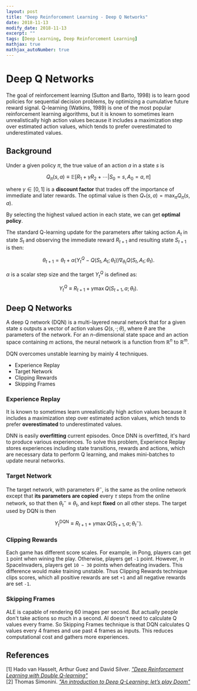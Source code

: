 ```yaml
---
layout: post
title: "Deep Reinforcement Learning - Deep Q Networks"
date: 2018-11-13
modify_date: 2018-11-13
excerpt: ""
tags: [Deep Learning, Deep Reinforcement Learning]
mathjax: true
mathjax_autoNumber: true
---
```



# Deep Q Networks

The goal of reinforcement learning (Sutton and Barto, 1998) is to learn good policies for sequential decision problems, by optimizing a cumulative future reward signal. Q-learning (Watkins, 1989) is one of the most popular reinforcement learning algorithms, but it is known to sometimes learn unrealistically high action values because it includes a maximization step over estimated action values, which tends to prefer overestimated to underestimated values.

## Background

Under a given policy $\pi$, the true value of an action $a$ in a state $s$ is

$$ Q_{\pi}(s, a) \equiv \mathbb{E} [ R_1 + \gamma R_2 + \cdots | S_0 = s, A_0 = a, \pi ] $$

where $\gamma \in [0,1]$ is a **discount factor** that trades off the importance of immediate and later rewards. The optimal value is then $Q_*(s, a) = \max_\pi Q_\pi(s, a)$.

By selecting the highest valued action in each state, we can get **optimal policy**.

The standard Q-learning update for the parameters after taking action $A_t$ in state $S_t$ and observing the immediate reward $R_{t+1}$ and resulting state $S_{t+1}$ is then:

$$ \theta_{t+1} = \theta_{t} + \alpha (Y_t^Q - Q(S_t, A_t; \theta_t)) \nabla_{\theta_{t}} Q(S_t, A_t; \theta_t). $$

$\alpha$ is a scalar step size and the target $Y_t^Q$ is defined as:

$$ Y_t^Q \equiv R_{t+1} + \gamma \max Q(S_{t+1} , a; \theta_t). $$


## Deep Q Networks

A deep Q network (DQN) is a multi-layered neural network that for a given state $s$ outputs a vector of action values $Q(s, \cdot; \theta)$, where $\theta$ are the parameters of the network. For an $n$-dimensional state space and an action space containing $m$ actions, the neural network is a function from $\mathbb{R}^n$ to $\mathbb{R}^m$.

DQN overcomes unstable learning by mainly 4 techniques.

- Experience Replay
- Target Network
- Clipping Rewards
- Skipping Frames


### Experience Replay

It is known to sometimes learn unrealistically high action values because it includes a maximization step over estimated action values, which tends to prefer **overestimated** to underestimated values.

DNN is easily **overfitting** current episodes. Once DNN is overfitted, it's hard to produce various experiences. To solve this problem, Experience Replay stores experiences including state transitions, rewards and actions, which are necessary data to perform Q learning, and makes mini-batches to update neural networks.


### Target Network

The target network, with parameters $\theta^−$, is the same as the online network except that **its parameters are copied** every $\tau$ steps from the online network, so that then $\theta_t^- \equiv \theta_t$, and kept **fixed** on all other steps. The target used by DQN is then

$$ Y_t^{\text{DQN}} \equiv R_{t+1} + \gamma \max Q(S_{t+1} , a; \theta_t^-). $$


### Clipping Rewards

Each game has different score scales. For example, in Pong, players can get `1` point when wining the play. Otherwise, players get `-1` point. However, in SpaceInvaders, players get `10 ~ 30` points when defeating invaders. This difference would make training unstable. Thus Clipping Rewards technique clips scores, which all positive rewards are set `+1` and all negative rewards are set `-1`.

### Skipping Frames

ALE is capable of rendering 60 images per second. But actually people don't take actions so much in a second. AI doesn't need to calculate Q values every frame. So Skipping Frames technique is that DQN calculates Q values every 4 frames and use past 4 frames as inputs. This reduces computational cost and gathers more experiences.


## References

[1] Hado van Hasselt, Arthur Guez and David Silver. [*"Deep Reinforcement Learning with Double Q-learning"*](https://arxiv.org/abs/1509.06461)  
[2] Thomas Simonini. [*"An introduction to Deep Q-Learning: let’s play Doom"*](https://medium.freecodecamp.org/an-introduction-to-deep-q-learning-lets-play-doom-54d02d8017d8)  


<style>
.center {
  display: block;
  margin-left: auto;
  margin-right: auto;
}
</style>